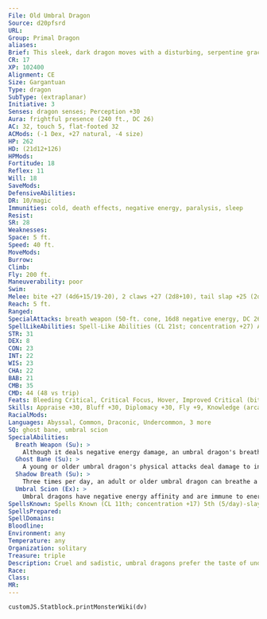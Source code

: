 ```yaml
---
File: Old Umbral Dragon
Source: d20pfsrd
URL: 
Group: Primal Dragon
aliases: 
Brief: This sleek, dark dragon moves with a disturbing, serpentine grace, its eyes glowing as if lit from within by crimson embers.
CR: 17
XP: 102400
Alignment: CE
Size: Gargantuan
Type: dragon
SubType: (extraplanar)
Initiative: 3
Senses: dragon senses; Perception +30
Aura: frightful presence (240 ft., DC 26)
AC: 32, touch 5, flat-footed 32
ACMods: (-1 Dex, +27 natural, -4 size)
HP: 262
HD: (21d12+126)
HPMods: 
Fortitude: 18
Reflex: 11
Will: 18
SaveMods: 
DefensiveAbilities: 
DR: 10/magic
Immunities: cold, death effects, negative energy, paralysis, sleep
Resist: 
SR: 28
Weaknesses: 
Space: 5 ft.
Speed: 40 ft.
MoveMods: 
Burrow: 
Climb: 
Fly: 200 ft.
Maneuverability: poor
Swim: 
Melee: bite +27 (4d6+15/19-20), 2 claws +27 (2d8+10), tail slap +25 (2d8+15) and 2 wings +25 (2d6+5)
Reach: 5 ft.
Ranged: 
SpecialAttacks: breath weapon (50-ft. cone, 16d8 negative energy, DC 26), crush (4d6+15, DC 26), shadow breath (8 Str), tail sweep (2d6+15, DC 26)
SpellLikeAbilities: Spell-Like Abilities (CL 21st; concentration +27) At will-darkness, project image (DC 23), shadow walk, vampiric touch
STR: 31
DEX: 8
CON: 23
INT: 22
WIS: 23
CHA: 22
BAB: 21
CMB: 35
CMD: 44 (48 vs trip)
Feats: Bleeding Critical, Critical Focus, Hover, Improved Critical (bite), Improved Initiative, Improved Vital Strike, Multiattack, Power Attack, Skill Focus (Stealth), Snatch, Vital Strike
Skills: Appraise +30, Bluff +30, Diplomacy +30, Fly +9, Knowledge (arcana, local, planes, religion) +30, Perception +30, Sense Motive +30, Spellcraft +30, Stealth +17
RacialMods: 
Languages: Abyssal, Common, Draconic, Undercommon, 3 more
SQ: ghost bane, umbral scion
SpecialAbilities:
  Breath Weapon (Su): >
    Although it deals negative energy damage, an umbral dragon's breath weapon does not heal undead creatures.
  Ghost Bane (Su): >
    A young or older umbral dragon's physical attacks deal damage to incorporeal creatures normally.
  Shadow Breath (Su): >
    Three times per day, an adult or older umbral dragon can breathe a cone of shadows. Creatures who fail a Fortitude save are blinded for 1d4 rounds and take 1 point of Str drain per age category possessed by the dragon. A successful save negates the blindness and reduces Str drain to 1d4 points.
  Umbral Scion (Ex): >
    Umbral dragons have negative energy affinity and are immune to energy drain and death effects.
SpellsKnown: Spells Known (CL 11th; concentration +17) 5th (5/day)-slay living, unhallow(DC 21) 4th (7/day)-enervation, inflict critical wounds (DC 20), unholy blight(DC 20) 3rd (7/day)-dispel magic, haste, inflict serious wounds (DC 19), lightning bolt(DC 19) 2nd (8/day)-alter self, blur, command undead (DC 18), invisibility, web(DC 18) 1st (8/day)-grease (DC 17), inflict light wounds (DC 17), magic missile, reduce person (DC 17), shield 0 (at will)-acid splash, bleed (DC 16), detect magic, detect poison, disrupt undead (DC 16), ghost sound, mage hand, ray of frost, read magic
SpellsPrepared: 
SpellDomains: 
Bloodline: 
Environment: any
Temperature: any
Organization: solitary
Treasure: triple
Description: Cruel and sadistic, umbral dragons prefer the taste of undead flesh or ghostly ectoplasm, yet never turn down opportunities to consume living flesh.
Race: 
Class: 
MR: 
---
```

```dataviewjs
customJS.Statblock.printMonsterWiki(dv)
```

